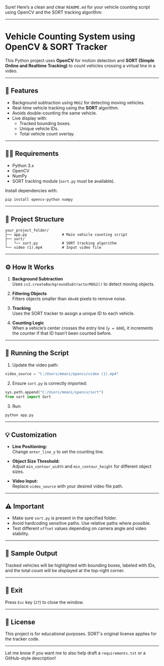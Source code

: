 Sure! Here’s a clean and clear `README.md` for your vehicle counting script using OpenCV and the SORT tracking algorithm:

---

# Vehicle Counting System using OpenCV & SORT Tracker

This Python project uses **OpenCV** for motion detection and **SORT (Simple Online and Realtime Tracking)** to count vehicles crossing a virtual line in a video.

---

## 🚗 Features

- Background subtraction using `MOG2` for detecting moving vehicles.
- Real-time vehicle tracking using the **SORT** algorithm.
- Avoids double-counting the same vehicle.
- Live display with:
  - Tracked bounding boxes.
  - Unique vehicle IDs.
  - Total vehicle count overlay.

---

## 🧑‍💻 Requirements

- Python 3.x
- OpenCV
- NumPy
- SORT tracking module (`sort.py` must be available).

Install dependencies with:

```bash
pip install opencv-python numpy
```

---

## 📁 Project Structure

```
your_project_folder/
├── app.py                # Main vehicle counting script
├── sort/
│   └── sort.py           # SORT tracking algorithm
└── video (1).mp4         # Input video file
```

---

## ⚙️ How It Works

1. **Background Subtraction**  
   Uses `cv2.createBackgroundSubtractorMOG2()` to detect moving objects.

2. **Filtering Objects**  
   Filters objects smaller than `40x40` pixels to remove noise.

3. **Tracking**  
   Uses the SORT tracker to assign a unique ID to each vehicle.

4. **Counting Logic**  
   When a vehicle’s center crosses the entry line (`y = 600`), it increments the counter if that ID hasn’t been counted before.

---

## 🏁 Running the Script

1. Update the video path:

```python
video_source = "C:/Users/mmani/opencv/video (1).mp4"
```

2. Ensure `sort.py` is correctly imported:

```python
sys.path.append("C:/Users/mmani/opencv/sort")
from sort import Sort
```

3. Run:

```bash
python app.py
```

---

## 💡 Customization

- **Line Positioning:**  
  Change `enter_line_y` to set the counting line.

- **Object Size Threshold:**  
  Adjust `min_contour_width` and `min_contour_height` for different object sizes.

- **Video Input:**  
  Replace `video_source` with your desired video file path.

---

## ⚠️ Important

- Make sure `sort.py` is present in the specified folder.
- Avoid hardcoding sensitive paths. Use relative paths where possible.
- Test different `offset` values depending on camera angle and video stability.

---

## 📸 Sample Output

Tracked vehicles will be highlighted with bounding boxes, labeled with IDs, and the total count will be displayed at the top-right corner.

---

## 🧹 Exit

Press `Esc` key (`27`) to close the window.

---

## 📄 License

This project is for educational purposes. SORT's original license applies for the tracker code.

---

Let me know if you want me to also help draft a `requirements.txt` or a GitHub-style description!
